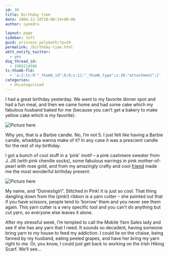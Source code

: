 ```yaml
---
id: 39
title: Birthday time
date: 2004-12-18T20:00:54+00:00
author: synedra

layout: page
sidebar: left
guid: princess_polymath/?p=39
permalink: /birthday-time.html
aktt_notify_twitter:
  - yes
dsq_thread_id:
  - 1905214566
tc-thumb-fld:
  - 'a:2:{s:9:"_thumb_id";b:0;s:11:"_thumb_type";s:10:"attachment";}'
categories:
  - Uncategorized
---
```

I had a great birthday yesterday. We went to my favorite dinner spot and had a fun meal, and then we came home and had some cake which my fabulous husband baked for me (because you can&#8217;t get a bakery to make yellow cake which is my favorite):
  
![Picture here](http://www.perlgoddess.com/blog/images/barbiecake.jpg)
  
Why yes, that is a Barbie candle. No, I&#8217;m not 5. I just felt like having a Barbie candle, whaddya wanna make of it? In any case it was a prescient candle for the rest of my birthday.
  
I got a bunch of cool stuff in a &#8216;pink&#8217; motif &#8211; a pink cashmere sweater from J. Jill (with pink chenille socks), some fabulous earrings in pink mother-of-pearl with rose gold, and from my amazingly crafty and cool [friend](http://recklesscraft.blogspot.com/) made me the most wonderful birthday present:
  
![Picture here](http://www.perlgoddess.com/blog/images/bag.jpg)
  
My name, and &#8220;Domestigirl&#8221;. Stitched in Pink! It is just so cool. That thing dangling down from the (pink!) ribbon is a yarn cutter &#8211; she pointed out that if you have scissors, people tend to &#8216;borrow&#8217; them and you never see them again. This yarn cutter is a very specific tool and you can&#8217;t do anything but cut yarn, so everyone else leaves it alone.
  
After my stressful week, I&#8217;m tempted to call the Mobile Yarn Sales lady and see if she has any yarn that I need. It sounds so decadent, having someone bring yarn to my house to feed my addiction. I could lie on the chaise, being fanned by my husband, eating peeled grapes, and have her bring my yarn right to me. Or, you know, I could just get back to working on the Irish Hiking Scarf. We&#8217;ll see&#8230;